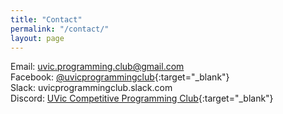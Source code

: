 ```yaml
---
title: "Contact"
permalink: "/contact/"
layout: page
---
```


Email: uvic.programming.club@gmail.com \
Facebook: [@uvicprogrammingclub](https://www.facebook.com/uvicprogrammingclub/){:target="_blank"} \
Slack: uvicprogrammingclub.slack.com \
Discord: [UVic Competitive Programming Club](https://discord.gg/U26AFgbu){:target="_blank"}